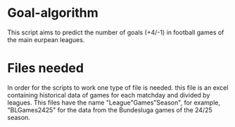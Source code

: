 # Goal-algorithm
This script aims to predict the number of goals (+4/-1) in football games of the main eurpean leagues.

# Files needed

In order for the scripts to work one type of file is needed. this file is an excel containing historical data of games for each matchday and divided by leagues. This files have the name "League"Games"Season", for example, "BLGames2425" for the data from the Bundesluga games of the 24/25 season. 


